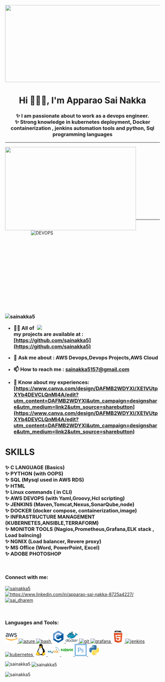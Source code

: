 <img width= "1020" height="250" src="https://lh3.googleusercontent.com/pw/ADCreHddifbrETD_daNpz3L_gGN9ccHq8D5BqMY2K27t1lpcOxdco2Jnwg2IEZZCYbemCzIHYw8uqbjOpNItIaiV15Gbf9T4KoaOwCOJ8XkBk-F2RJfaHhZIN8pRwFsFvC3nOobCiWXFPsXqXST8c4qEW-_ubt7BDzPv33XUHYLhrqOg9_kl-fVKd6QKCH2NO-dBhRbLlzXaLFZhZW1UzFkMQhb37LCImgvyf7UzWzawdpOrF7Ro1MWZ1JHjgnS5p9OB_Yuw9tT6PwH_PYPHqGQUll2LcnPoRA7VFUvqSW9kqE66AyUZrqc1szPcQfCqF3ZrJnPJzZm2cYbCWZpgRpBN8mgNLEIjZHuFHwQZ2EL87ZA-nyuzqrTGp3BA_sjrRmWLQAS2PWf8sxg8dhtISx8LuNIlQcxw09dt7-yy1aiPq90bpkwPNyw6KWts4TITI4NYydf55DKvXVHWlzZNqbs8Qxqm39yD8_0p10E4_j_R3e9FZRPFHolJYYiWfoK5AWU-hCzc8ZSYVJuoZUFcKSju-oblSUOZ_fyiqd5cSjVtCLSdz6XK6iYq3wifdC518G_ZKCZUeu0I0QhLDqXT-0sTzcL_wUezrBvbJh65cDP9wIgFnBytrDMaEVDbxrC5Hxsph6ELVjrs4L0OH0b1WAZE5tV8D78WNAZvvw0Xy7d19Ber8oYqjLcM6YpqjzfTP-s-JZPi0g7woOsmlEj9tEjfzyvxNKvk1bR0qe8Zms6x5a2Mj1YF0ML-MUxyN7YKU6yAKRrJF6xMnSmOeSpXaH2D5DmAxQ5DSsyVMn3Dj_XLQpMMIHxeBF9vXI6se5Ge7o4sHNpTKBrX2TRr9_Xu4DnpBKp8Lg0MM9BWerC-24_PM8M-kLU0WdKHe8gK5vbTjkTrHgncjlFqW418bPYMuncMtuyAYkALYk5itMNDmM_LOfgYuTHqTjp7xf6nxGkQH4zxyqA9J6HZq19w8UFAc96VmF1yI6IEDu-164cZQqOc_MOTmfBnirrbk80xcUevtQwLNg=w1922-h577-s-no-gm?authuser=0">


<h1 align="center"> Hi 🙋🏻‍♂️, I'm Apparao Sai Nakka</h1>
<h3 align="center"><p>✨ I am passionate about to work as a devops engineer. <br> ✨ Strong knowledge in kubernetes deployment, Docker containerization , jenkins automation tools and python, Sql programming languages</p></h3>


 <hr> 
  <img align="left" width="426" height="270" src ="https://cdn.hashnode.com/res/hashnode/image/upload/v1679566984105/a9959474-198d-4bff-b290-1a54b4d66092.gif">
  <img align="right" width= "420" height="270" alt ="DEVOPS"  src="https://cdn.faun.dev/prod/media/public/original_images/devOps-cloud-native.gif"><br><br><br><br><br><br><br><br><br><br><br><br>
  <br>
 <hr>



<h3>
<p align="left"> <img src="https://komarev.com/ghpvc/?username=sainakka5&label=Profile%20views&color=0e75b6&style=flat" alt="sainakka5" /> </p>
<img align="right" width="400" src="https://camo.githubusercontent.com/cae12fddd9d6982901d82580bdf321d81fb299141098ca1c2d4891870827bf17/68747470733a2f2f6d69726f2e6d656469756d2e636f6d2f6d61782f313336302f302a37513379765349765f7430696f4a2d5a2e676966">

- 👨‍💻 All of my projects are available at : [https://github.com/sainakka5](https://github.com/sainakka5)

- 💬 Ask me about : **AWS Devops,Devops Projects,AWS Cloud**

- 📫 How to reach me : **sainakka5157@gmail.com**

- 📄 Know about my experiences:  [https://www.canva.com/design/DAFMB2WDYXI/XE1VUtpXYb4DEVCLQnMl4A/edit?utm_content=DAFMB2WDYXI&utm_campaign=designshare&utm_medium=link2&utm_source=sharebutton](https://www.canva.com/design/DAFMB2WDYXI/XE1VUtpXYb4DEVCLQnMl4A/edit?utm_content=DAFMB2WDYXI&utm_campaign=designshare&utm_medium=link2&utm_source=sharebutton)<br></h3>


# SKILLS

<h3 align="left"><p>✨ C LANGUAGE (Basics)<br>
✨ PYTHON (with OOPS)<br>
✨ SQL (Mysql used in AWS RDS)<br>
✨ HTML<br>
✨ Linux commands ( in CLI)<br>
✨ AWS DEVOPS (with Yaml,Groovy,Hcl scripting)<br>
✨ JENKINS (Maven,Tomcat,Nexus,SonarQube,node)<br>
✨ DOCKER (docker compose, containerization,image)<br>
✨ INFRASTRUCTURE MANAGEMENT (KUBERNETES,ANSIBLE,TERRAFORM)<br>
✨ MONITOR TOOLS (Nagios,Prometheus,Grafana,ELK stack , Load balncing)<br>
✨ NGNIX (Load balancer, Revere proxy)<br>
✨ MS Office (Word, PowerPoint, Excel)<br>
✨ ADOBE PHOTOSHOP</p> </h3><br>

<h3 align="left">Connect with me:</h3>
<p align="left">
<a href="https://twitter.com/sainakka5" target="blank"><img align="center" src="https://raw.githubusercontent.com/rahuldkjain/github-profile-readme-generator/master/src/images/icons/Social/twitter.svg" alt="sainakka5" height="30" width="40" /></a>
<a href="https://www.linkedin.com/in/apparao-sai-nakka-8725a4227/" target="blank"><img align="center" src="https://raw.githubusercontent.com/rahuldkjain/github-profile-readme-generator/master/src/images/icons/Social/linked-in-alt.svg" alt="https://www.linkedin.com/in/apparao-sai-nakka-8725a4227/" height="30" width="40" /></a>
<a href="https://instagram.com/sai_dharem" target="blank"><img align="center" src="https://raw.githubusercontent.com/rahuldkjain/github-profile-readme-generator/master/src/images/icons/Social/instagram.svg" alt="sai_dharem" height="30" width="40" /></a>
</p><br>
<h3 align="left">Languages and Tools:</h3>
<p align="left"> <a href="https://aws.amazon.com" target="_blank" rel="noreferrer"> <img src="https://raw.githubusercontent.com/devicons/devicon/master/icons/amazonwebservices/amazonwebservices-original-wordmark.svg" alt="aws" width="40" height="40"/> </a> <a href="https://azure.microsoft.com/en-in/" target="_blank" rel="noreferrer"> <img src="https://www.vectorlogo.zone/logos/microsoft_azure/microsoft_azure-icon.svg" alt="azure" width="40" height="40"/> </a> <a href="https://www.gnu.org/software/bash/" target="_blank" rel="noreferrer"> <img src="https://www.vectorlogo.zone/logos/gnu_bash/gnu_bash-icon.svg" alt="bash" width="40" height="40"/> </a> <a href="https://www.cprogramming.com/" target="_blank" rel="noreferrer"> <img src="https://raw.githubusercontent.com/devicons/devicon/master/icons/c/c-original.svg" alt="c" width="40" height="40"/> </a> <a href="https://www.docker.com/" target="_blank" rel="noreferrer"> <img src="https://raw.githubusercontent.com/devicons/devicon/master/icons/docker/docker-original-wordmark.svg" alt="docker" width="40" height="40"/> </a> <a href="https://git-scm.com/" target="_blank" rel="noreferrer"> <img src="https://www.vectorlogo.zone/logos/git-scm/git-scm-icon.svg" alt="git" width="40" height="40"/> </a> <a href="https://grafana.com" target="_blank" rel="noreferrer"> <img src="https://www.vectorlogo.zone/logos/grafana/grafana-icon.svg" alt="grafana" width="40" height="40"/> </a> <a href="https://www.w3.org/html/" target="_blank" rel="noreferrer"> <img src="https://raw.githubusercontent.com/devicons/devicon/master/icons/html5/html5-original-wordmark.svg" alt="html5" width="40" height="40"/> </a> <a href="https://www.jenkins.io" target="_blank" rel="noreferrer"> <img src="https://www.vectorlogo.zone/logos/jenkins/jenkins-icon.svg" alt="jenkins" width="40" height="40"/> </a> <a href="https://kubernetes.io" target="_blank" rel="noreferrer"> <img src="https://www.vectorlogo.zone/logos/kubernetes/kubernetes-icon.svg" alt="kubernetes" width="40" height="40"/> </a> <a href="https://www.linux.org/" target="_blank" rel="noreferrer"> <img src="https://raw.githubusercontent.com/devicons/devicon/master/icons/linux/linux-original.svg" alt="linux" width="40" height="40"/> </a> <a href="https://www.mysql.com/" target="_blank" rel="noreferrer"> <img src="https://raw.githubusercontent.com/devicons/devicon/master/icons/mysql/mysql-original-wordmark.svg" alt="mysql" width="40" height="40"/> </a> <a href="https://www.nginx.com" target="_blank" rel="noreferrer"> <img src="https://raw.githubusercontent.com/devicons/devicon/master/icons/nginx/nginx-original.svg" alt="nginx" width="40" height="40"/> </a> <a href="https://www.photoshop.com/en" target="_blank" rel="noreferrer"> <img src="https://raw.githubusercontent.com/devicons/devicon/master/icons/photoshop/photoshop-line.svg" alt="photoshop" width="40" height="40"/> </a> <a href="https://www.python.org" target="_blank" rel="noreferrer"> <img src="https://raw.githubusercontent.com/devicons/devicon/master/icons/python/python-original.svg" alt="python" width="40" height="40"/> </a> </p>

<p><img align="left" src="https://github-readme-stats.vercel.app/api/top-langs?username=sainakka5&show_icons=true&locale=en&layout=compact" alt="sainakka5" /></p>

<p>&nbsp;<img align="center" src="https://github-readme-stats.vercel.app/api?username=sainakka5&show_icons=true&locale=en" alt="sainakka5" /></p>

<p><img align="center" src="https://github-readme-streak-stats.herokuapp.com/?user=sainakka5&" alt="sainakka5" /></p>
